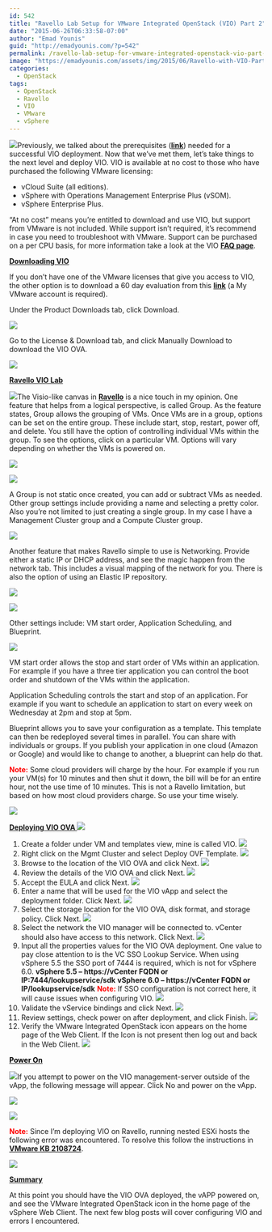 ```yaml
---
id: 542
title: "Ravello Lab Setup for VMware Integrated OpenStack (VIO) Part 2"
date: "2015-06-26T06:33:58-07:00"
author: "Emad Younis"
guid: "http://emadyounis.com/?p=542"
permalink: /ravello-lab-setup-for-vmware-integrated-openstack-vio-part-2/
image: "https://emadyounis.com/assets/img/2015/06/Ravello-with-VIO-Part-2.png"
categories:
  - OpenStack
tags:
  - OpenStack
  - Ravello
  - VIO
  - VMware
  - vSphere
---
```


![](https://emadyounis.com/assets/img/2015/06/Ravello-with-VIO-Part-2.png?resize=300%2C113)Previously, we talked about the prerequisites (<span style="color: #0000ff;">**[link](http://emadyounis.com/openstack/ravello-lab-setup-for-vmware-integrated-openstack-vio-part-1/)**</span>) needed for a successful VIO deployment. Now that we’ve met them, let’s take things to the next level and deploy VIO. VIO is available at no cost to those who have purchased the following VMware licensing:

- vCloud Suite (all editions).
- vSphere with Operations Management Enterprise Plus (vSOM).
- vSphere Enterprise Plus.

“At no cost” means you’re entitled to download and use VIO, but support from VMware is not included. While support isn’t required, it’s recommend in case you need to troubleshoot with VMware. Support can be purchased on a per CPU basis, for more information take a look at the VIO <span style="color: #0000ff;">**[FAQ page](https://www.vmware.com/files/pdf/openstack/VMware-Integrated-OpenStack-Faqs.pdf)**</span>.

<span style="text-decoration: underline;">**Downloading VIO**</span>

If you don’t have one of the VMware licenses that give you access to VIO, the other option is to download a 60 day evaluation from this <span style="color: #0000ff;">**[link](https://my.vmware.com/web/vmware/info/slug/datacenter_cloud_infrastructure/vmware_integrated_openstack/1_0)**</span> (a My VMware account is required).

Under the Product Downloads tab, click Download.

[![](https://emadyounis.com/assets/img/2015/06/Download-VIO.jpg?resize=1024%2C343)](https://emadyounis.com/assets/img/2015/06/Download-VIO.jpg)

Go to the License &amp; Download tab, and click Manually Download to download the VIO OVA.

[![](https://emadyounis.com/assets/img/2015/06/VIO-OVA.jpg?resize=1024%2C553)](https://emadyounis.com/assets/img/2015/06/VIO-OVA.jpg)

<span style="text-decoration: underline;">**Ravello VIO Lab**</span>

![](https://emadyounis.com/assets/img/2015/06/Lab.png?resize=86%2C81)The Visio-like canvas in <span style="color: #0000ff;">**[Ravello](http://www.ravellosystems.com/)**</span> is a nice touch in my opinion. One feature that helps from a logical perspective, is called Group. As the feature states, Group allows the grouping of VMs. Once VMs are in a group, options can be set on the entire group. These include start, stop, restart, power off, and delete. You still have the option of controlling individual VMs within the group. To see the options, click on a particular VM. Options will vary depending on whether the VMs is powered on.

[![](https://emadyounis.com/assets/img/2015/06/Ravello-Group.jpg?resize=901%2C685)](https://emadyounis.com/assets/img/2015/06/Ravello-Group.jpg)

[![](https://emadyounis.com/assets/img/2015/06/Ravello-Setting-2.jpg?resize=1024%2C489)](https://emadyounis.com/assets/img/2015/06/Ravello-Setting-2.jpg)

A Group is not static once created, you can add or subtract VMs as needed. Other group settings include providing a name and selecting a pretty color. Also you’re not limited to just creating a single group. In my case I have a Management Cluster group and a Compute Cluster group.

[![](https://emadyounis.com/assets/img/2015/06/Ravello-Group-Setting.jpg?resize=589%2C219)](https://emadyounis.com/assets/img/2015/06/Ravello-Group-Setting.jpg)

Another feature that makes Ravello simple to use is Networking. Provide either a static IP or DHCP address, and see the magic happen from the network tab. This includes a visual mapping of the network for you. There is also the option of using an Elastic IP repository.

[![](https://emadyounis.com/assets/img/2015/06/Ravello-Network.jpg?resize=693%2C412)](https://emadyounis.com/assets/img/2015/06/Ravello-Network.jpg)

[![](https://emadyounis.com/assets/img/2015/06/Ravello-Elastic-1024x388.jpg?resize=1024%2C388)](https://emadyounis.com/assets/img/2015/06/Ravello-Elastic.jpg)

Other settings include: VM start order, Application Scheduling, and Blueprint.

[![](https://emadyounis.com/assets/img/2015/06/Ravello-Setting-21.jpg?resize=1024%2C506)](https://emadyounis.com/assets/img/2015/06/Ravello-Setting-21.jpg)

VM start order allows the stop and start order of VMs within an application. For example if you have a three tier application you can control the boot order and shutdown of the VMs within the application.

Application Scheduling controls the start and stop of an application. For example if you want to schedule an application to start on every week on Wednesday at 2pm and stop at 5pm.

Blueprint allows you to save your configuration as a template. This template can then be redeployed several times in parallel. You can share with individuals or groups. If you publish your application in one cloud (Amazon or Google) and would like to change to another, a blueprint can help do that.

<span style="color: #ff0000;">**Note:**</span> Some cloud providers will charge by the hour. For example if you run your VM(s) for 10 minutes and then shut it down, the bill will be for an entire hour, not the use time of 10 minutes. This is not a Ravello limitation, but based on how most cloud providers charge. So use your time wisely.

[![](https://emadyounis.com/assets/img/2015/06/BluePrint.jpg?resize=600%2C259)](https://emadyounis.com/assets/img/2015/06/BluePrint.jpg)

<span style="text-decoration: underline;">**Deploying VIO OVA ![](https://emadyounis.com/assets/img/2015/06/OVA.png?resize=90%2C90)**</span>

1. Create a folder under VM and templates view, mine is called VIO.
   [![](https://emadyounis.com/assets/img/2015/06/VIO-Folder.jpg?resize=705%2C263)](https://emadyounis.com/assets/img/2015/06/VIO-Folder.jpg)
2. Right click on the Mgmt Cluster and select Deploy OVF Template.
   [![](https://emadyounis.com/assets/img/2015/06/VIO-OVA-Deploy-New.jpg?resize=537%2C742)](https://emadyounis.com/assets/img/2015/06/VIO-OVA-Deploy-New.jpg)
3. Browse to the location of the VIO OVA and click Next.
   [![](https://emadyounis.com/assets/img/2015/06/OVA-Location.jpg?resize=960%2C561)](https://emadyounis.com/assets/img/2015/06/OVA-Location.jpg)
4. Review the details of the VIO OVA and click Next.
   [![](https://emadyounis.com/assets/img/2015/06/Review-details-OVA.jpg?resize=958%2C565)](https://emadyounis.com/assets/img/2015/06/Review-details-OVA.jpg)
5. Accept the EULA and click Next.
   [![](https://emadyounis.com/assets/img/2015/06/EULA-VIO.jpg?resize=961%2C572)](https://emadyounis.com/assets/img/2015/06/EULA-VIO.jpg)
6. Enter a name that will be used for the VIO vApp and select the deployment folder. Click Next.
   [![](https://emadyounis.com/assets/img/2015/06/VIO-name-and-folder.jpg?resize=958%2C568)](https://emadyounis.com/assets/img/2015/06/VIO-name-and-folder.jpg)
7. Select the storage location for the VIO OVA, disk format, and storage policy. Click Next.
   [![](https://emadyounis.com/assets/img/2015/06/VIO-Storage.jpg?resize=960%2C563)](https://emadyounis.com/assets/img/2015/06/VIO-Storage.jpg)
8. Select the network the VIO manager will be connected to. vCenter should also have access to this network. Click Next.
   [![](https://emadyounis.com/assets/img/2015/06/VIO-Network.jpg?resize=957%2C563)](https://emadyounis.com/assets/img/2015/06/VIO-Network.jpg)
9. Input all the properties values for the VIO OVA deployment. One value to pay close attention to is the VC SSO Lookup Service. When using vSphere 5.5 the SSO port of 7444 is required, which is not for vSphere 6.0.
   **vSphere 5.5 – https://vCenter FQDN or IP:7444/lookupservice/sdk**
   **vSphere 6.0 – https://vCenter FQDN or IP/lookupservice/sdk**
   <span style="color: #ff0000;">**Note:**</span> If SSO configuration is not correct here, it will cause issues when configuring VIO.
   [![](https://emadyounis.com/assets/img/2015/06/Customize-VIO-OVA.jpg?resize=1024%2C548)](https://emadyounis.com/assets/img/2015/06/Customize-VIO-OVA.jpg)
10. Validate the vService bindings and click Next.
    [![](https://emadyounis.com/assets/img/2015/06/vService-Bindings.jpg?resize=1024%2C520)](https://emadyounis.com/assets/img/2015/06/vService-Bindings.jpg)
11. Review settings, check power on after deployment, and click Finish.
    [![](https://emadyounis.com/assets/img/2015/06/Review-VIO.jpg?resize=1024%2C520)](https://emadyounis.com/assets/img/2015/06/Review-VIO.jpg)
12. Verify the VMware Integrated OpenStack icon appears on the home page of the Web Client. If the Icon is not present then log out and back in the Web Client.
    [![](https://emadyounis.com/assets/img/2015/06/Web-Client-ICON.jpg?resize=923%2C222)](https://emadyounis.com/assets/img/2015/06/Web-Client-ICON.jpg)

<span style="text-decoration: underline;">**<span style="color: #000000;">Power On </span>**</span>

![](https://emadyounis.com/assets/img/2015/06/power-button.png?resize=41%2C41)If you attempt to power on the VIO management-server outside of the vApp, the following message will appear. Click No and power on the vApp.

[![](https://emadyounis.com/assets/img/2015/06/VIO-Mgmt-SRV-power-on.jpg?resize=317%2C199)](https://emadyounis.com/assets/img/2015/06/VIO-Mgmt-SRV-power-on.jpg)

[![](https://emadyounis.com/assets/img/2015/06/vApp-Power-On.jpg?resize=592%2C226)](https://emadyounis.com/assets/img/2015/06/vApp-Power-On.jpg)

<span style="color: #ff0000;">**Note:**</span> Since I’m deploying VIO on Ravello, running nested ESXi hosts the following error was encountered. To resolve this follow the instructions in <span style="color: #0000ff;">**[VMware KB 2108724](http://kb.vmware.com/selfservice/microsites/search.do?language=en_US&cmd=displayKC&externalId=2108724)**</span>.

[![](https://emadyounis.com/assets/img/2015/06/Hypervisor-Error.jpg?resize=294%2C119)](https://emadyounis.com/assets/img/2015/06/Hypervisor-Error.jpg)

<span style="text-decoration: underline;">**Summary**</span>

At this point you should have the VIO OVA deployed, the vAPP powered on, and see the VMware Integrated OpenStack icon in the home page of the vSphere Web Client. The next few blog posts will cover configuring VIO and errors I encountered.
